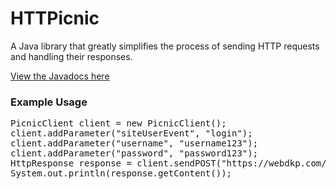 # HTTPicnic
A Java library that greatly simplifies the process of sending HTTP requests and handling their responses.

[View the Javadocs here](https://henry-anderson.github.io/HTTPicnic/)

<h3>Example Usage</h3>
<pre>
PicnicClient client = new PicnicClient();
client.addParameter("siteUserEvent", "login");
client.addParameter("username", "username123");
client.addParameter("password", "password123");
HttpResponse response = client.sendPOST("https://webdkp.com/login");
System.out.println(response.getContent());
 </pre>
